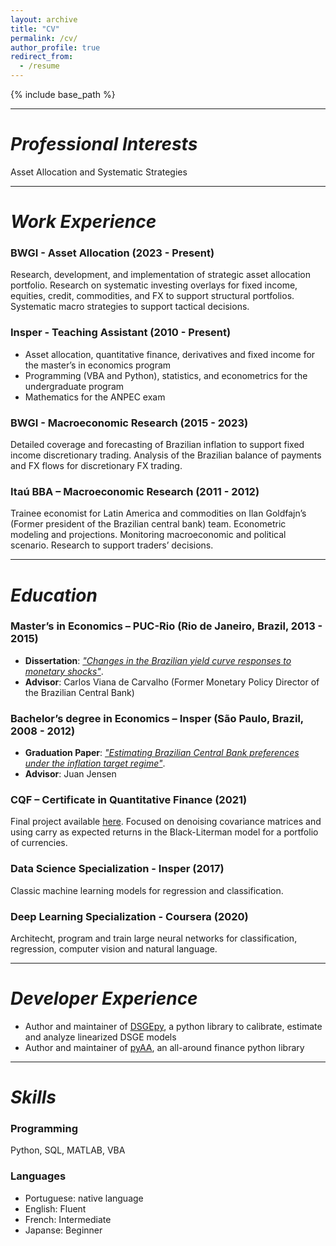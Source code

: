 ```yaml
---
layout: archive
title: "CV"
permalink: /cv/
author_profile: true
redirect_from:
  - /resume
---
```


{% include base_path %}

---
# *Professional Interests*
Asset Allocation and Systematic Strategies

---
# *Work Experience*
### BWGI - Asset Allocation (2023 - Present)
Research, development, and implementation of strategic asset allocation
portfolio. Research on systematic investing overlays for fixed income, equities, credit,
commodities, and FX to support structural portfolios. Systematic macro
strategies to support tactical decisions.

### Insper - Teaching Assistant (2010 - Present)
- Asset allocation, quantitative finance, derivatives and fixed income for the master’s in economics program
- Programming (VBA and Python), statistics, and econometrics for the undergraduate program
- Mathematics for the ANPEC exam

### BWGI - Macroeconomic Research (2015 - 2023)
Detailed coverage and forecasting of Brazilian inflation to support fixed
income discretionary trading. Analysis of the Brazilian balance of payments
and FX flows for discretionary FX trading.

### Itaú BBA – Macroeconomic Research (2011 - 2012)
Trainee economist for Latin America and commodities on Ilan Goldfajn’s
(Former president of the Brazilian central bank) team. Econometric
modeling and projections. Monitoring macroeconomic and political
scenario. Research to support traders’ decisions.

---
# *Education*
### Master’s in Economics – PUC-Rio (Rio de Janeiro, Brazil, 2013 - 2015)
- **Dissertation**: *["Changes in the Brazilian yield curve responses to monetary shocks"](https://gusamarante.me/files/masters%20dissertation.pdf)*.
- **Advisor**: Carlos Viana de Carvalho (Former Monetary Policy Director of the Brazilian Central Bank)

### Bachelor’s degree in Economics – Insper (São Paulo, Brazil, 2008 - 2012)
- **Graduation Paper**: *["Estimating Brazilian Central Bank preferences under the inflation target regime"](https://gusamarante.me/files/monografia.pdf)*.
- **Advisor**: Juan Jensen

### CQF – Certificate in Quantitative Finance (2021)
Final project available [here](https://gusamarante.me/files/cqf%20final%20project.pdf). Focused on denoising covariance matrices and using carry as 
expected returns in the Black-Literman model for a portfolio of currencies.

### Data Science Specialization - Insper (2017)
Classic machine learning models for regression and classification.

### Deep Learning Specialization - Coursera (2020)
Architecht, program and train large neural networks for classification, regression, computer vision and natural language.

---
# *Developer Experience*
- Author and maintainer of [DSGEpy](https://dsgepy.com/), a python library to calibrate, estimate and analyze linearized DSGE models
- Author and maintainer of [pyAA](https://github.com/gusamarante/pyaa), an all-around finance python library

---
# *Skills*
### Programming
Python, SQL, MATLAB, VBA

### Languages
- Portuguese: native language
- English: Fluent
- French: Intermediate
- Japanse: Beginner
